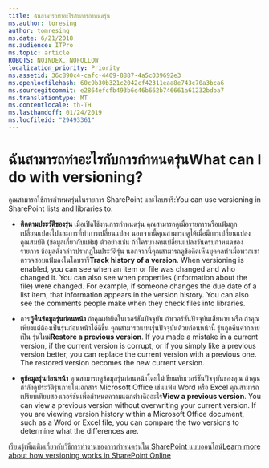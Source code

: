 ```yaml
---
title: ฉันสามารถทำอะไรกับการกำหนดรุ่น
ms.author: toresing
author: tomresing
ms.date: 6/21/2018
ms.audience: ITPro
ms.topic: article
ROBOTS: NOINDEX, NOFOLLOW
localization_priority: Priority
ms.assetid: 36c890c4-cafc-4409-8887-4a5c039692e3
ms.openlocfilehash: 60c9b30b321c2042cf42311eaa8e743c70a3bca6
ms.sourcegitcommit: e2864efcfb493b6e46b662b746661a61232bdba7
ms.translationtype: MT
ms.contentlocale: th-TH
ms.lasthandoff: 01/24/2019
ms.locfileid: "29493361"
---
```

# <a name="what-can-i-do-with-versioning"></a><span data-ttu-id="9c83c-102">ฉันสามารถทำอะไรกับการกำหนดรุ่น</span><span class="sxs-lookup"><span data-stu-id="9c83c-102">What can I do with versioning?</span></span>

<span data-ttu-id="9c83c-103">คุณสามารถใช้การกำหนดรุ่นในรายการ SharePoint และไลบรารี:</span><span class="sxs-lookup"><span data-stu-id="9c83c-103">You can use versioning in SharePoint lists and libraries to:</span></span>
  
- <span data-ttu-id="9c83c-p101">**ติดตามประวัติของรุ่น** เมื่อเปิดใช้งานการกำหนดรุ่น คุณสามารถดูเมื่อรายการหรือแฟ้มถูกเปลี่ยนแปลงไปและการที่ทำการเปลี่ยนแปลง นอกจากนี้คุณสามารถดูได้เมื่อมีการเปลี่ยนแปลงคุณสมบัติ (ข้อมูลเกี่ยวกับแฟ้ม) ตัวอย่างเช่น ถ้าใครบางคนเปลี่ยนแปลงวันครบกำหนดของรายการ ข้อมูลดังกล่าวปรากฏในประวัติรุ่น นอกจากนี้คุณสามารถดูข้อคิดเห็นบุคคลทำเมื่อพวกเขาตรวจสอบแฟ้มลงในไลบรารี</span><span class="sxs-lookup"><span data-stu-id="9c83c-p101">**Track history of a version**. When versioning is enabled, you can see when an item or file was changed and who changed it. You can also see when properties (information about the file) were changed. For example, if someone changes the due date of a list item, that information appears in the version history. You can also see the comments people make when they check files into libraries.</span></span> 
    
- <span data-ttu-id="9c83c-p102">การ**กู้คืนข้อมูลรุ่นก่อนหน้า** ถ้าคุณทำผิดในเวอร์ชันปัจจุบัน ถ้าเวอร์ชันปัจจุบันเสียหาย หรือ ถ้าคุณเพียงแต่ต้องเป็นรุ่นก่อนหน้าได้ดีขึ้น คุณสามารถแทนรุ่นปัจจุบันด้วยก่อนหน้านี้ รุ่นถูกคืนค่ากลายเป็น รุ่นใหม่</span><span class="sxs-lookup"><span data-stu-id="9c83c-p102">**Restore a previous version**. If you made a mistake in a current version, if the current version is corrupt, or if you simply like a previous version better, you can replace the current version with a previous one. The restored version becomes the new current version.</span></span> 
    
- <span data-ttu-id="9c83c-p103">**ดูข้อมูลรุ่นก่อนหน้า** คุณสามารถดูข้อมูลรุ่นก่อนหน้าโดยไม่เขียนทับเวอร์ชันปัจจุบันของคุณ ถ้าคุณกำลังดูประวัติรุ่นภายในเอกสาร Microsoft Office เช่นแฟ้ม Word หรือ Excel คุณสามารถเปรียบเทียบสองเวอร์ชันเพื่อกำหนดความแตกต่างคืออะไร</span><span class="sxs-lookup"><span data-stu-id="9c83c-p103">**View a previous version**. You can view a previous version without overwriting your current version. If you are viewing version history within a Microsoft Office document, such as a Word or Excel file, you can compare the two versions to determine what the differences are.</span></span> 
    
[<span data-ttu-id="9c83c-115">เรียนรู้เพิ่มเติมเกี่ยวกับวิธีการทำงานของการกำหนดรุ่นใน SharePoint แบบออนไลน์</span><span class="sxs-lookup"><span data-stu-id="9c83c-115">Learn more about how versioning works in SharePoint Online</span></span>](https://go.microsoft.com/fwlink/?linkid=875710)
  

